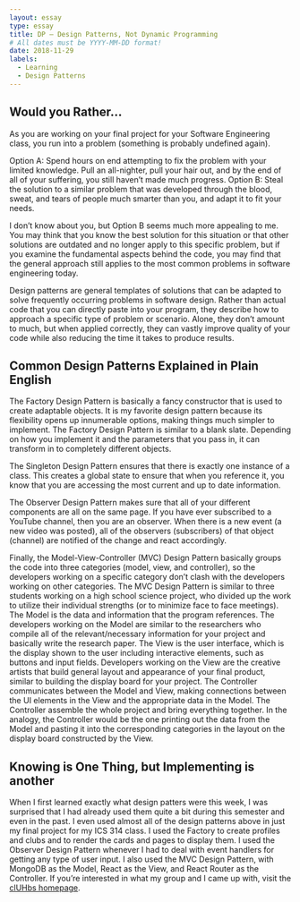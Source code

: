 ```yaml
---
layout: essay
type: essay
title: DP – Design Patterns, Not Dynamic Programming
# All dates must be YYYY-MM-DD format!
date: 2018-11-29
labels:
  - Learning
  - Design Patterns
---
```


## Would you Rather…
As you are working on your final project for your Software Engineering class, you run into a problem (something is probably undefined again). 

Option A: Spend hours on end attempting to fix the problem with your limited knowledge. Pull an all-nighter, pull your hair out, and by the end of all of your suffering, you still haven’t made much progress. 
Option B: Steal the solution to a similar problem that was developed through the blood, sweat, and tears of people much smarter than you, and adapt it to fit your needs. 

I don’t know about you, but Option B seems much more appealing to me. You may think that you know the best solution for this situation or that other solutions are outdated and no longer apply to this specific problem, but if you examine the fundamental aspects behind the code, you may find that the general approach still applies to the most common problems in software engineering today. 

Design patterns are general templates of solutions that can be adapted to solve frequently occurring problems in software design. Rather than actual code that you can directly paste into your program, they describe how to approach a specific type of problem or scenario. Alone, they don’t amount to much, but when applied correctly, they can vastly improve quality of your code while also reducing the time it takes to produce results.

## Common Design Patterns Explained in Plain English

The Factory Design Pattern is basically a fancy constructor that is used to create adaptable objects. It is my favorite design pattern because its flexibility opens up innumerable options, making things much simpler to implement. The Factory Design Pattern is similar to a blank slate. Depending on how you implement it and the parameters that you pass in, it can transform in to completely different objects. 

The Singleton Design Pattern ensures that there is exactly one instance of a class. This creates a global state to ensure that when you reference it, you know that you are accessing the most current and up to date information.

The Observer Design Pattern makes sure that all of your different components are all on the same page. If you have ever subscribed to a YouTube channel, then you are an observer. When there is a new event (a new video was posted), all of the observers (subscribers) of that object (channel) are notified of the change and react accordingly. 

Finally, the Model-View-Controller (MVC) Design Pattern basically groups the code into three categories (model, view, and controller), so the developers working on a specific category don’t clash with the developers working on other categories. 
The MVC Design Pattern is similar to three students working on a high school science project, who divided up the work to utilize their individual strengths (or to minimize face to face meetings).  
The Model is the data and information that the program references. The developers working on the Model are similar to the researchers who compile all of the relevant/necessary information for your project and basically write the research paper. The View is the user interface, which is the display shown to the user including interactive elements, such as buttons and input fields. Developers working on the View are the creative artists that build general layout and appearance of your final product, similar to building the display board for your project. The Controller communicates between the Model and View, making connections between the UI elements in the View and the appropriate data in the Model. The Controller assemble the whole project and bring everything together. In the analogy, the Controller would be the one printing out the data from the Model and pasting it into the corresponding categories in the layout on the display board constructed by the View. 

## Knowing is One Thing, but Implementing is another 
When I first learned exactly what design patters were this week, I was surprised that I had already used them quite a bit during this semester and even in the past. I even used almost all of the design patterns above in just my final project for my ICS 314 class. I used the Factory to create profiles and clubs and to render the cards and pages to display them. I used the Observer Design Pattern whenever I had to deal with event handlers for getting any type of user input. I also used the MVC Design Pattern, with MongoDB as the Model, React as the View, and React Router as the Controller. If you’re interested in what my group and I came up with, visit the [clUHbs homepage]( https://cluhbs.github.io/).
